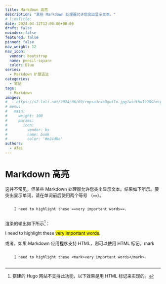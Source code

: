 ```yaml
---
title: Markdown 高亮
description: "某些 Markdown 处理器允许您突出显示文本。"
# linkTitle:
date: 2024-04-12T12:00:00+08:00
draft: false
noindex: false
featured: false
pinned: false
nav_weight: 12
nav_icon:
  vendor: bootstrap
  name: pencil-square
  color: Blue
series:
  - Markdown 扩展语法
categories:
  - 笔记
tags:
  - Markdown
images:
#  - https://s2.loli.net/2024/06/09/rmpsa3cxeOgutIo.jpg?width=1920&height=1440
# menu:
#   main:
#     weight: 100
#     params:
#       icon:
#         vendor: bs
#         name: book
#         color: '#e24d0e'
authors:
  - Afei
---
```


# Markdown 高亮
这并不常见，但某些 Markdown 处理器允许您突出显示文本。结果如下所示。要突出显示单词，请在单词前后使用两个等号 （`==`）。
```

	I need to highlight these ==very important words==.
	
```
渲染的输出如下所示[^1]：
[^1]: 搭建的 Hugo 网站不支持此功能，以下效果是用 HTML 标记来实现的。

I need to highlight these <mark>very important words</mark>.

或者，如果 Markdown 应用程序支持 HTML，则可以使用 HTML 标记。mark
```

	I need to highlight these <mark>very important words</mark>.


```
